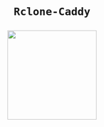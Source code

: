 # <p align="center">```Rclone-Caddy```</p>
<p align=center><a href="https://heroku.com/deploy?template=https://github.com/Projects-BS/Rclone-Caddy/"><img src="https://www.herokucdn.com/deploy/button.svg" width="200"></a></p>
